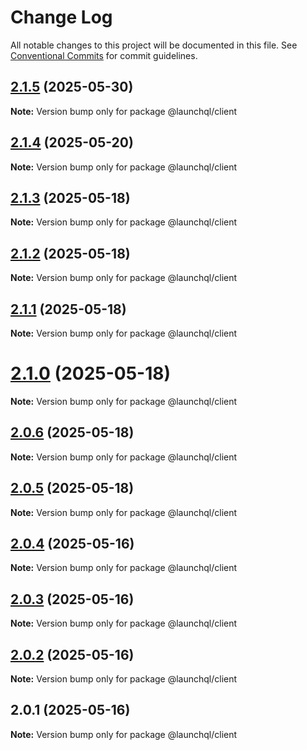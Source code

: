 # Change Log

All notable changes to this project will be documented in this file.
See [Conventional Commits](https://conventionalcommits.org) for commit guidelines.

## [2.1.5](https://github.com/launchql/launchql/compare/@launchql/client@2.1.4...@launchql/client@2.1.5) (2025-05-30)

**Note:** Version bump only for package @launchql/client





## [2.1.4](https://github.com/launchql/launchql/compare/@launchql/client@2.1.3...@launchql/client@2.1.4) (2025-05-20)

**Note:** Version bump only for package @launchql/client





## [2.1.3](https://github.com/launchql/launchql/compare/@launchql/client@2.1.2...@launchql/client@2.1.3) (2025-05-18)

**Note:** Version bump only for package @launchql/client





## [2.1.2](https://github.com/launchql/launchql/compare/@launchql/client@2.1.1...@launchql/client@2.1.2) (2025-05-18)

**Note:** Version bump only for package @launchql/client





## [2.1.1](https://github.com/launchql/launchql/compare/@launchql/client@2.1.0...@launchql/client@2.1.1) (2025-05-18)

**Note:** Version bump only for package @launchql/client





# [2.1.0](https://github.com/launchql/launchql/compare/@launchql/client@2.0.6...@launchql/client@2.1.0) (2025-05-18)

**Note:** Version bump only for package @launchql/client





## [2.0.6](https://github.com/launchql/launchql/compare/@launchql/client@2.0.5...@launchql/client@2.0.6) (2025-05-18)

**Note:** Version bump only for package @launchql/client





## [2.0.5](https://github.com/launchql/launchql/compare/@launchql/client@2.0.4...@launchql/client@2.0.5) (2025-05-18)

**Note:** Version bump only for package @launchql/client





## [2.0.4](https://github.com/launchql/launchql/compare/@launchql/client@2.0.3...@launchql/client@2.0.4) (2025-05-16)

**Note:** Version bump only for package @launchql/client





## [2.0.3](https://github.com/launchql/launchql/compare/@launchql/client@2.0.2...@launchql/client@2.0.3) (2025-05-16)

**Note:** Version bump only for package @launchql/client





## [2.0.2](https://github.com/launchql/launchql/compare/@launchql/client@2.0.1...@launchql/client@2.0.2) (2025-05-16)

**Note:** Version bump only for package @launchql/client





## 2.0.1 (2025-05-16)

**Note:** Version bump only for package @launchql/client
